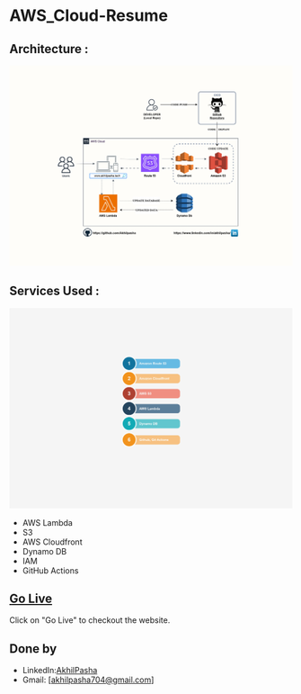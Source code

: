 # AWS_Cloud-Resume
  

## Architecture :

![Architecture Diagram](img/Cloudresume-Architecture.jpg)

## Services Used :
![Services](img/Cloudresume-Services.jpg)

- AWS Lambda
- S3
- AWS Cloudfront
- Dynamo DB
- IAM
- GitHub Actions

## [Go Live](https://www.akhilpasha.tech/)
Click on "Go Live" to checkout the website.

## Done by
- LinkedIn:[AkhilPasha](https://www.linkedin.com/in/akhilpasha/)
- Gmail: [akhilpasha704@gmail.com]
